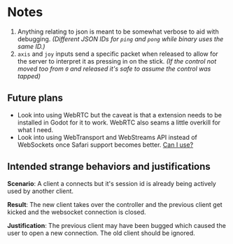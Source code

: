 # Notes

1. Anything relating to json is meant to be somewhat verbose to aid with debugging. _(Different JSON IDs for `ping` and `pong` while binary uses the same ID.)_
2. `axis` and `joy` inputs send a specific packet when released to allow for the server to interpret it as pressing in on the stick. _(If the control not moved too from `0` and released it's safe to assume the control was tapped)_


## Future plans

- Look into using WebRTC but the caveat is that a extension needs to be installed in Godot for it to work. WebRTC also seams a little overkill for what I need.
- Look into using WebTransport and WebStreams API instead of WebSockets once Safari support becomes better. [Can I use?](https://caniuse.com/mdn-api_webtransport)


## Intended strange behaviors and justifications

**Scenario**: A client a connects but it's session id is already being actively used by another client.

**Result**: The new client takes over the controller and the previous client get kicked and the websocket connection is closed.

**Justification**: The previous client may have been bugged which caused the user to open a new connection. The old client should be ignored.
